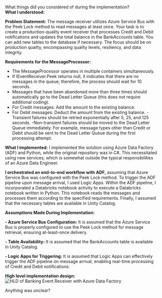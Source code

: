 What things did you considered of during the implementation?  
**What I understood:**  

**Problem Statement:** The message receiver utilizes Azure Service Bus with the Peek Lock method to read messages at least once. Your task is to create a production-quality event receiver that processes Credit and Debit notifications and updates the total balance in the BankAccounts table. You can add new tables to the database if necessary. The focus should be on production quality, encompassing quality levels, resiliency, and data integrity.

**Requirements for the MessageProcessor:**
- The MessageProcessor operates in multiple containers simultaneously.
- If IEventReceiver.Peek returns null, it indicates that there are no messages in the queue; therefore, the process should wait for 10 seconds.
- Messages that have been abandoned more than three times should automatically go to the Dead Letter Queue (this does not require additional coding).
- For Credit messages: Add the amount to the existing balance.
- For Debit messages: Deduct the amount from the existing balance.
-Transient failures should be retried exponentially after 5, 25, and 125 seconds.
-Non-transient failures should be moved to the Dead Letter Queue immediately. For example, message types other than Credit or Debit should be sent to the Dead Letter Queue during the first processing attempt.

**What I implemented:** I implemented the solution using Azure Data Factory (ADF) and Python, while the original repository was in C#. This necessitated using new services, which is somewhat outside the typical responsibilities of an Azure Data Engineer.

**I orchestrated an end-to-end workflow with ADF,** assuming that Azure Service Bus was configured with the Peek Lock method. To trigger the ADF pipeline upon message arrival, I used Logic Apps. Within the ADF pipeline, I incorporated a Databricks notebook activity to execute a Databricks notebook written in Python. This notebook reads the messages and processes them according to the specified requirements. Finally, I assumed that the necessary tables are available in Unity Catalog.


**Assumptions Made During Implementation:**  

**- Azure Service Bus Configuration:** It is assumed that the Azure Service Bus is properly configured to use the Peek Lock method for message retrieval, ensuring at-least-once delivery.

**- Table Availability:** It is assumed that the BankAccounts table is available in Unity Catalog.

**- Logic Apps for Triggering:** It is assumed that Logic Apps can effectively trigger the ADF pipeline on message arrival, enabling real-time processing of Credit and Debit notifications.

**High level implementation design:**
![HLD of Banking Event Receiver with Azure Data Factory](https://github.com/user-attachments/assets/4c8dcc49-f27c-4b89-8549-566260ed0144)


Anything was unclear?

